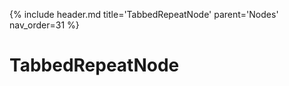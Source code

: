 {% include header.md title='TabbedRepeatNode' parent='Nodes' nav_order=31 %}
<a id="TabbedRepeatNode"></a>

# TabbedRepeatNode

